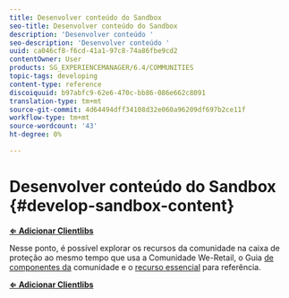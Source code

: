 ```yaml
---
title: Desenvolver conteúdo do Sandbox
seo-title: Desenvolver conteúdo do Sandbox
description: 'Desenvolver conteúdo '
seo-description: 'Desenvolver conteúdo '
uuid: ca046cf8-f6cd-41a1-97c8-74a86fbe9cd2
contentOwner: User
products: SG_EXPERIENCEMANAGER/6.4/COMMUNITIES
topic-tags: developing
content-type: reference
discoiquuid: b97abfc9-62e6-470c-bb86-086e662c8091
translation-type: tm+mt
source-git-commit: 4d64494dff34108d32e060a96209df697b2ce11f
workflow-type: tm+mt
source-wordcount: '43'
ht-degree: 0%

---
```



# Desenvolver conteúdo do Sandbox {#develop-sandbox-content}

**[⇐ Adicionar Clientlibs](add-clientlibs.md)**

Nesse ponto, é possível explorar os recursos da comunidade na caixa de proteção ao mesmo tempo que usa a Comunidade [](../../help/sites-developing/we-retail.md)We-Retail, o Guia [de componentes da](components-guide.md) comunidade e o [recurso essencial](essentials.md) para referência.

**[⇐ Adicionar Clientlibs](add-clientlibs.md)**
